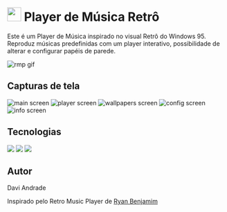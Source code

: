 # <img src="https://github.com/davi-andrade-js/Retro-Music-Player/assets/98981523/febecc02-bac3-4f5f-9ba7-de40660f7166" width="32px"/>  Player de Música Retrô

Este é um Player de Música inspirado no visual Retrô do Windows 95. Reproduz músicas predefinidas com um 
player interativo, possibilidade de alterar e configurar papéis de parede.

![rmp gif](https://github.com/davi-andrade-js/Retro-Music-Player/assets/98981523/02e97256-2b2b-4469-9a8e-1acc72c8cedd)

## Capturas de tela

![main screen](https://github.com/davi-andrade-js/Retro-Music-Player/assets/98981523/8ae61aca-9d70-4b02-8a23-7feb5615958a)
![player screen](https://github.com/davi-andrade-js/Retro-Music-Player/assets/98981523/83726ab0-670d-4602-92cd-081af7c7ac0e)
![wallpapers screen](https://github.com/davi-andrade-js/Retro-Music-Player/assets/98981523/ae7b722f-e8f6-4973-a661-08bbed1c3eac)
![config screen](https://github.com/davi-andrade-js/Retro-Music-Player/assets/98981523/e044eda9-924c-4e3e-95d5-ee384b03eea0)
![info screen](https://github.com/davi-andrade-js/Retro-Music-Player/assets/98981523/f1b515fc-bb7b-4c0d-81a8-bc42716ce2d9)

## Tecnologias

<p align="left"><img src="https://img.shields.io/badge/javascript-F73C7B?logo=javascript&style=for-the-badge&logoColor=F2F2F2"/>
<img src="https://img.shields.io/badge/html5-F73C7B?logo=html5&style=for-the-badge&logoColor=F2F2F2"/>
<img src="https://img.shields.io/badge/css3-F73C7B?logo=css3&style=for-the-badge&logoColor=F2F2F2"/></p>

## Autor

Davi Andrade

Inspirado pelo Retro Music Player de <a href="https://github.com/RyannBenjamim">Ryan Benjamim</a>
